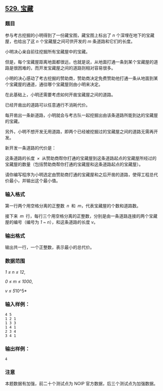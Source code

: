 ## [529. 宝藏](https://www.acwing.com/problem/content/531/)

### 题目

参与考古挖掘的小明得到了一份藏宝图，藏宝图上标出了 *n* 个深埋在地下的宝藏屋，也给出了这 *n* 个宝藏屋之间可供开发的 *m* 条道路和它们的长度。

小明决心亲自前往挖掘所有宝藏屋中的宝藏。

但是，每个宝藏屋距离地面都很远，也就是说，从地面打通一条到某个宝藏屋的道路是很困难的，而开发宝藏屋之间的道路则相对容易很多。

小明的决心感动了考古挖掘的赞助商，赞助商决定免费赞助他打通一条从地面到某个宝藏屋的通道，通往哪个宝藏屋则由小明来决定。

在此基础上，小明还需要考虑如何开凿宝藏屋之间的道路。

已经开凿出的道路可以任意通行不消耗代价。

每开凿出一条新道路，小明就会与考古队一起挖掘出由该条道路所能到达的宝藏屋的宝藏。

另外，小明不想开发无用道路，即两个已经被挖掘过的宝藏屋之间的道路无需再开发。

新开发一条道路的代价是：

这条道路的长度 *×* 从赞助商帮你打通的宝藏屋到这条道路起点的宝藏屋所经过的宝藏屋的数量（包括赞助商帮你打通的宝藏屋和这条道路起点的宝藏屋）。

请你编写程序为小明选定由赞助商打通的宝藏屋和之后开凿的道路，使得工程总代价最小，并输出这个最小值。

### 输入格式

第一行两个用空格分离的正整数 *n* 和 *m*，代表宝藏屋的个数和道路数。

接下来 *m* 行，每行三个用空格分离的正整数，分别是由一条道路连接的两个宝藏屋的编号（编号为 *1 ~ n*），和这条道路的长度 *v*。

### 输出格式

输出共一行，一个正整数，表示最小的总代价。

### 数据范围

*1 ≤ n ≤ 12*,

*0 ≤ m ≤ 1000*,

*v ≤ 5*10^5*

### 输入样例：

```
4 5
1 2 1
1 3 3
1 4 1
2 3 4
3 4 1
```

### 输出样例：

```
4
```

### 注意

本题数据有加强，前二十个测试点为 NOIP 官方数据，后三个测试点为加强数据。
